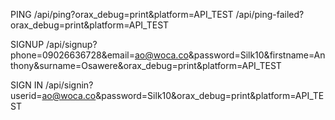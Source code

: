 PING
/api/ping?orax_debug=print&platform=API_TEST
/api/ping-failed?orax_debug=print&platform=API_TEST


SIGNUP
/api/signup?phone=09026636728&email=ao@woca.co&password=Silk10&firstname=Anthony&surname=Osawere&orax_debug=print&platform=API_TEST


SIGN IN
/api/signin?userid=ao@woca.co&password=Silk10&orax_debug=print&platform=API_TEST